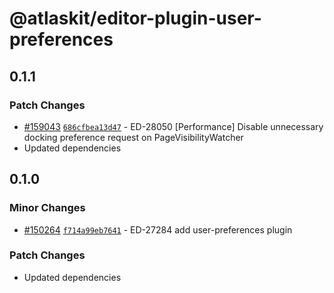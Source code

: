 # @atlaskit/editor-plugin-user-preferences

## 0.1.1

### Patch Changes

- [#159043](https://bitbucket.org/atlassian/atlassian-frontend-monorepo/pull-requests/159043)
  [`686cfbea13d47`](https://bitbucket.org/atlassian/atlassian-frontend-monorepo/commits/686cfbea13d47) -
  ED-28050 [Performance] Disable unnecessary docking preference request on PageVisibilityWatcher
- Updated dependencies

## 0.1.0

### Minor Changes

- [#150264](https://bitbucket.org/atlassian/atlassian-frontend-monorepo/pull-requests/150264)
  [`f714a99eb7641`](https://bitbucket.org/atlassian/atlassian-frontend-monorepo/commits/f714a99eb7641) -
  ED-27284 add user-preferences plugin

### Patch Changes

- Updated dependencies
